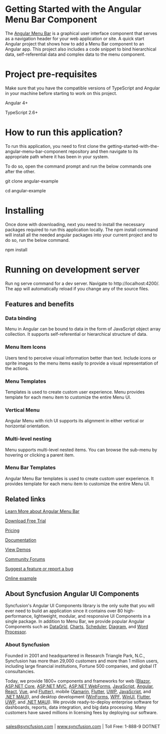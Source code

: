 # Getting Started with the Angular Menu Bar Component
The [Angular Menu Bar](https://www.syncfusion.com/angular-components/angular-menu-bar?utm_source=github&utm_medium=listing&utm_campaign=angular-menu-bar-github-samples) is a graphical user interface component that serves as a navigation header for your web application or site. A quick start Angular project that shows how to add a Menu Bar component to an Angular app. This project also includes a code snippet to bind hierarchical data, self-referential data and complex data to the menu component. 

# Project pre-requisites

Make sure that you have the compatible versions of TypeScript and Angular in your machine before starting to work on this project.

Angular 4+

TypeScript 2.6+

# How to run this application?

To run this application, you need to first clone the getting-started-with-the-angular-menu-bar-component repository and then navigate to its appropriate path where it has been in your system.

To do so, open the command prompt and run the below commands one after the other.

git clone angular-example

cd angular-example

# Installing

Once done with downloading, next you need to install the necessary packages required to run this application locally. The npm install command will install all the needed angular packages into your current project and to do so, run the below command.

npm install

# Running on development server

Run ng serve command for a dev server. Navigate to http://localhost:4200/. The app will automatically reload if you change any of the source files.

## Features and benefits

### Data binding

Menu in Angular can be bound to data in the form of JavaScript object array collection. It supports self-referential or hierarchical structure of data.

### Menu Item Icons

Users tend to perceive visual information better than text. Include icons or sprite images to the menu items easily to provide a visual representation of the actions.

### Menu Templates

Templates is used to create custom user experience. Menu provides template for each menu item to customize the entire Menu UI.

### Vertical Menu

Angular Menu with rich UI supports its alignment in either vertical or horizontal orientation.

### Multi-level nesting

Menu supports multi-level nested items. You can browse the sub-menu by hovering or clicking a parent item.

### Menu Bar Templates

Angular Menu Bar templates is used to create custom user experience. It provides template for each menu item to customize the entire Menu UI.

## Related links
[Learn More about Angular Menu Bar](https://www.syncfusion.com/angular-components/angular-menu-bar?utm_source=github&utm_medium=listing&utm_campaign=angular-menu-bar-github-samples)

[Download Free Trial](https://www.syncfusion.com/downloads/angular?utm_source=github&utm_medium=listing&utm_campaign=angular-menu-bar-github-samples)

[Pricing](https://www.syncfusion.com/sales/teamlicense?utm_source=github&utm_medium=listing&utm_campaign=angular-menu-bar-github-samples)

[Documentation](https://ej2.syncfusion.com/angular/documentation/menu/getting-started?utm_source=github&utm_medium=listing&utm_campaign=angular-menu-bar-github-samples)

[View Demos](https://github.com/SyncfusionExamples/getting-started-with-the-angular-menu-bar-component?utm_source=github&utm_medium=listing&utm_campaign=angular-toolbar-github-samples)

[Community Forums](https://www.syncfusion.com/forums/angular-js2?utm_source=github&utm_medium=listing&utm_campaign=angular-menu-bar-github-samples)

[Suggest a feature or report a bug](https://www.syncfusion.com/feedback/angular?utm_source=github&utm_medium=listing&utm_campaign=angular-menu-bar-github-samples)

[Online example](https://ej2.syncfusion.com/angular/demos/#/bootstrap5/menu/default?utm_source=github&utm_medium=listing&utm_campaign=angular-menu-bar-github-samples)

## About Syncfusion Angular UI Components

Syncfusion's Angular UI Components library is the only suite that you will ever need to build an application since it contains over 80 high-performance, lightweight, modular, and responsive UI Components in a single package. In addition to Menu Bar, we provide popular Angular Components such as [DataGrid](https://www.syncfusion.com/angular-components/angular-grid?utm_source=github&utm_medium=listing&utm_campaign=angular-menu-bar-github-samples), [Charts](https://www.syncfusion.com/angular-components/angular-charts?utm_source=github&utm_medium=listing&utm_campaign=angular-menu-bar-github-samples), [Scheduler](https://www.syncfusion.com/angular-components/angular-scheduler?utm_source=github&utm_medium=listing&utm_campaign=angular-menu-bar-github-samples), [Diagram](https://www.syncfusion.com/angular-components/angular-diagram?utm_source=github&utm_medium=listing&utm_campaign=angular-menu-bar-github-samples), and [Word Processor](https://www.syncfusion.com/angular-components/angular-word-processor?utm_source=github&utm_medium=listing&utm_campaign=angular-menu-bar-github-samples).

### About Syncfusion

Founded in 2001 and headquartered in Research Triangle Park, N.C., Syncfusion has more than 29,000 customers and more than 1 million users, including large financial institutions, Fortune 500 companies, and global IT consultancies.

Today, we provide 1800+ components and frameworks for web ([Blazor](https://www.syncfusion.com/blazor-components?utm_source=github&utm_medium=listing&utm_campaign=angular-menu-bar-github-samples), [ASP.NET Core](https://www.syncfusion.com/aspnet-core-ui-controls?utm_source=github&utm_medium=listing&utm_campaign=angular-menu-bar-github-samples), [ASP.NET MVC](https://www.syncfusion.com/aspnet-mvc-ui-controls?utm_source=github&utm_medium=listing&utm_campaign=angular-menu-bar-github-samples), [ASP.NET WebForms](https://www.syncfusion.com/jquery/aspnet-webforms-ui-controls?utm_source=github&utm_medium=listing&utm_campaign=angular-menu-bar-github-samples), [JavaScript](https://www.syncfusion.com/javascript-ui-controls?utm_source=github&utm_medium=listing&utm_campaign=angular-menu-bar-github-samples), [Angular](https://www.syncfusion.com/angular-components?utm_source=github&utm_medium=listing&utm_campaign=angular-menu-bar-github-samples), [React](https://www.syncfusion.com/react-components?utm_source=github&utm_medium=listing&utm_campaign=angular-menu-bar-github-samples), [Vue](https://www.syncfusion.com/vue-components?utm_source=github&utm_medium=listing&utm_campaign=angular-menu-bar-github-samples), and [Flutter](https://www.syncfusion.com/flutter-widgets?utm_source=github&utm_medium=listing&utm_campaign=angular-menu-bar-github-samples)), mobile ([Xamarin](https://www.syncfusion.com/xamarin-ui-controls?utm_source=github&utm_medium=listing&utm_campaign=angular-menu-bar-github-samples), [Flutter](https://www.syncfusion.com/flutter-widgets?utm_source=github&utm_medium=listing&utm_campaign=angular-menu-bar-github-samples), [UWP](https://www.syncfusion.com/uwp-ui-controls?utm_source=github&utm_medium=listing&utm_campaign=angular-menu-bar-github-samples), [JavaScript](https://www.syncfusion.com/javascript-ui-controls?utm_source=github&utm_medium=listing&utm_campaign=angular-menu-bar-github-samples), and [.NET MAUI](https://www.syncfusion.com/maui-controls?utm_source=github&utm_medium=listing&utm_campaign=angular-menu-bar-github-samples)), and desktop development ([WinForms](https://www.syncfusion.com/winforms-ui-controls?utm_source=github&utm_medium=listing&utm_campaign=angular-menu-bar-github-samples), [WPF](https://www.syncfusion.com/wpf-controls?utm_source=github&utm_medium=listing&utm_campaign=angular-menu-bar-github-samples), [WinUI](https://www.syncfusion.com/winui-controls?utm_source=github&utm_medium=listing&utm_campaign=angular-menu-bar-github-samples), [Flutter](https://www.syncfusion.com/flutter-widgets?utm_source=github&utm_medium=listing&utm_campaign=angular-menu-bar-github-samples), [UWP](https://www.syncfusion.com/uwp-ui-controls?utm_source=github&utm_medium=listing&utm_campaign=angular-menu-bar-github-samples), and [.NET MAUI](https://www.syncfusion.com/maui-controls?utm_source=github&utm_medium=listing&utm_campaign=angular-menu-bar-github-samples)). We provide ready-to-deploy enterprise software for dashboards, reports, data integration, and big data processing. Many customers have saved millions in licensing fees by deploying our software.

<hr style="height:0.3px;border:none;color:lightgrey;background-color:lightgrey;" />

<p align="center">
<a href="mailto:sales@syncfusion.com?Subject=Syncfusion Angular Menu Bar - GitHub" target="_top">sales@syncfusion.com</a> | <a href="https://www.syncfusion.com?utm_source=github&utm_medium=listing&utm_campaign=angular-menu-bar-github-samples)">www.syncfusion.com</a> | Toll Free: 1-888-9 DOTNET <br>
</p>

